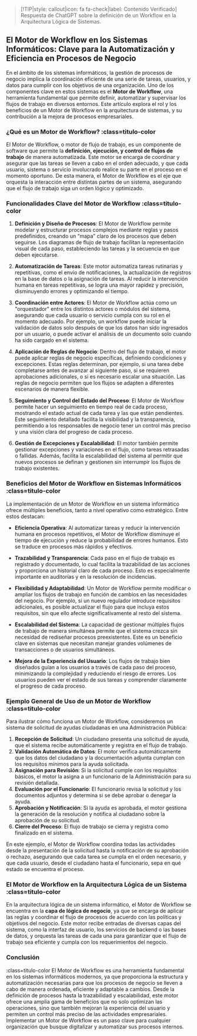 > [!TIP|style: callout|icon: fa fa-check|label: Contenido Verificado]
> Respuesta de ChatGPT sobre la definición de un Workflow en la Arquitectura Lógica de Sistemas.

## El Motor de Workflow en los Sistemas Informáticos: Clave para la Automatización y Eficiencia en Procesos de Negocio <!-- {docsify-ignore} -->

En el ámbito de los sistemas informáticos, la gestión de procesos de negocio implica la coordinación eficiente de una serie de tareas, usuarios, y datos para cumplir con los objetivos de una organización. Uno de los componentes clave en estos sistemas es el **Motor de Workflow**, una herramienta fundamental que permite definir, automatizar y supervisar los flujos de trabajo en diversos entornos. Este artículo explora el rol y los beneficios de un Motor de Workflow en la arquitectura de sistemas, y su contribución a la mejora de procesos empresariales.

### ¿Qué es un Motor de Workflow? :class=titulo-color

El Motor de Workflow, o motor de flujo de trabajo, es un componente de software que permite la **definición, ejecución, y control de flujos de trabajo** de manera automatizada. Este motor se encarga de coordinar y asegurar que las tareas se lleven a cabo en el orden adecuado, y que cada usuario, sistema o servicio involucrado realice su parte en el proceso en el momento oportuno. De esta manera, el Motor de Workflow es el eje que orquesta la interacción entre distintas partes de un sistema, asegurando que el flujo de trabajo siga un orden lógico y optimizado.

### Funcionalidades Clave del Motor de Workflow :class=titulo-color

1. **Definición y Diseño de Procesos**: El Motor de Workflow permite modelar y estructurar procesos complejos mediante reglas y pasos predefinidos, creando un “mapa” claro de los procesos que deben seguirse. Los diagramas de flujo de trabajo facilitan la representación visual de cada paso, estableciendo las tareas y la secuencia en que deben ejecutarse.

2. **Automatización de Tareas**: Este motor automatiza tareas rutinarias y repetitivas, como el envío de notificaciones, la actualización de registros en la base de datos o la asignación de tareas. Al reducir la intervención humana en tareas repetitivas, se logra una mayor rapidez y precisión, disminuyendo errores y optimizando el tiempo.

3. **Coordinación entre Actores**: El Motor de Workflow actúa como un "orquestador" entre los distintos actores o módulos del sistema, asegurando que cada usuario o servicio cumpla con su rol en el momento adecuado. Por ejemplo, un workflow puede iniciar la validación de datos solo después de que los datos han sido ingresados por un usuario, o puede activar el análisis de un documento solo cuando ha sido cargado en el sistema.

4. **Aplicación de Reglas de Negocio**: Dentro del flujo de trabajo, el motor puede aplicar reglas de negocio específicas, definiendo condiciones y excepciones. Estas reglas determinan, por ejemplo, si una tarea debe completarse antes de avanzar al siguiente paso, si se requieren aprobaciones adicionales, o si es necesario escalar una situación. Las reglas de negocio permiten que los flujos se adapten a diferentes escenarios de manera flexible.

5. **Seguimiento y Control del Estado del Proceso**: El Motor de Workflow permite hacer un seguimiento en tiempo real de cada proceso, mostrando el estado actual de cada tarea y las que están pendientes. Este seguimiento detallado facilita la visibilidad y la transparencia, permitiendo a los responsables de negocio tener un control más preciso y una visión clara del progreso de cada proceso.

6. **Gestión de Excepciones y Escalabilidad**: El motor también permite gestionar excepciones y variaciones en el flujo, como tareas retrasadas o fallidas. Además, facilita la escalabilidad del sistema al permitir que nuevos procesos se definan y gestionen sin interrumpir los flujos de trabajo existentes.

### Beneficios del Motor de Workflow en Sistemas Informáticos :class=titulo-color

La implementación de un Motor de Workflow en un sistema informático ofrece múltiples beneficios, tanto a nivel operativo como estratégico. Entre estos destacan:

- **Eficiencia Operativa**: Al automatizar tareas y reducir la intervención humana en procesos repetitivos, el Motor de Workflow disminuye el tiempo de ejecución y reduce la probabilidad de errores humanos. Esto se traduce en procesos más rápidos y efectivos.

- **Trazabilidad y Transparencia**: Cada paso en el flujo de trabajo es registrado y documentado, lo cual facilita la trazabilidad de las acciones y proporciona un historial claro de cada proceso. Esto es especialmente importante en auditorías y en la resolución de incidencias.

- **Flexibilidad y Adaptabilidad**: Un Motor de Workflow permite modificar o ampliar los flujos de trabajo en función de cambios en las necesidades del negocio. Por ejemplo, si un nuevo regulador introduce requisitos adicionales, es posible actualizar el flujo para que incluya estos requisitos, sin que ello afecte significativamente al resto del sistema.

- **Escalabilidad del Sistema**: La capacidad de gestionar múltiples flujos de trabajo de manera simultánea permite que el sistema crezca sin necesidad de rediseñar procesos preexistentes. Este es un beneficio clave en sistemas que necesitan manejar grandes volúmenes de transacciones o de usuarios simultáneos.

- **Mejora de la Experiencia del Usuario**: Los flujos de trabajo bien diseñados guían a los usuarios a través de cada paso del proceso, minimizando la complejidad y reduciendo el riesgo de errores. Los usuarios pueden ver el estado de sus tareas y comprender claramente el progreso de cada proceso.

### Ejemplo General de Uso de un Motor de Workflow :class=titulo-color

Para ilustrar cómo funciona un Motor de Workflow, consideremos un sistema de solicitud de ayudas ciudadanas en una Administración Pública:

1. **Recepción de Solicitud**: Un ciudadano presenta una solicitud de ayuda, que el sistema recibe automáticamente y registra en el flujo de trabajo.
2. **Validación Automática de Datos**: El motor verifica automáticamente que los datos del ciudadano y la documentación adjunta cumplan con los requisitos mínimos para la ayuda solicitada.
3. **Asignación para Revisión**: Si la solicitud cumple con los requisitos básicos, el motor la asigna a un funcionario de la Administración para su revisión detallada.
4. **Evaluación por el Funcionario**: El funcionario revisa la solicitud y los documentos adjuntos y determina si se debe aprobar o denegar la ayuda.
5. **Aprobación y Notificación**: Si la ayuda es aprobada, el motor gestiona la generación de la resolución y notifica al ciudadano sobre la aprobación de su solicitud.
6. **Cierre del Proceso**: El flujo de trabajo se cierra y registra como finalizado en el sistema.

En este ejemplo, el Motor de Workflow coordina todas las actividades desde la presentación de la solicitud hasta la notificación de su aprobación o rechazo, asegurando que cada tarea se cumpla en el orden necesario, y que cada usuario, desde el ciudadano hasta el funcionario, sepa en qué estado se encuentra el proceso.

### El Motor de Workflow en la Arquitectura Lógica de un Sistema :class=titulo-color

En la arquitectura lógica de un sistema informático, el Motor de Workflow se encuentra en la **capa de lógica de negocio**, ya que se encarga de aplicar las reglas y coordinar el flujo de procesos de acuerdo con las políticas y objetivos del negocio. Este motor recibe entradas de diversas capas del sistema, como la interfaz de usuario, los servicios de backend o las bases de datos, y orquesta las tareas de cada una para garantizar que el flujo de trabajo sea eficiente y cumpla con los requerimientos del negocio.

### Conclusión
 :class=titulo-color
El Motor de Workflow es una herramienta fundamental en los sistemas informáticos modernos, ya que proporciona la estructura y automatización necesarias para que los procesos de negocio se lleven a cabo de manera ordenada, eficiente y adaptable a cambios. Desde la definición de procesos hasta la trazabilidad y escalabilidad, este motor ofrece una amplia gama de beneficios que no solo optimizan las operaciones, sino que también mejoran la experiencia del usuario y permiten un control más preciso de las actividades empresariales. Implementar un Motor de Workflow es un paso clave para cualquier organización que busque digitalizar y automatizar sus procesos internos.